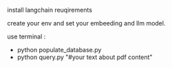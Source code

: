 install langchain reuqirements 

create your env and set your embeeding and llm model.

use terminal :
  - python populate_database.py
  - python query.py "#your text about pdf content"
